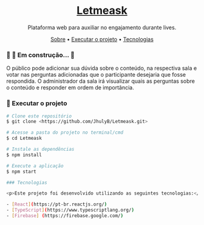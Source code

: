 <h1 align="center">
    <a href="https://pt-br.reactjs.org/">Letmeask</a>
</h1>
<p align="center">Plataforma web para auxiliar no engajamento durante lives.</p>

<p align="center">
 <a href="#sobre">Sobre</a> •
 <a href="#tecnologias">Executar o projeto</a> • 
 <a href="#contribuicao">Tecnologias</a> 
</p>


###	🚧  🚀 Em construção...  🚧


<p>O público pode adicionar sua dúvida sobre o conteúdo, na respectiva sala e votar nas perguntas adicionadas que o participante desejaria que fosse respondida. O administrador da sala irá visualizar quais as perguntas sobre o conteúdo e responder em ordem de importância.</p>

### 🚀 Executar o projeto

```bash
# Clone este repositório
$ git clone <https://github.com/JhulyB/Letmeask.git>

# Acesse a pasta do projeto no terminal/cmd
$ cd Letmeask

# Instale as dependências
$ npm install

# Execute a aplicação
$ npm start

### Tecnologias

<p>Este projeto foi desenvolvido utilizando as seguintes tecnologias:</p>

- [React](https://pt-br.reactjs.org/)
- [TypeScript](https://www.typescriptlang.org/)
- [Firebase] (https://firebase.google.com/)
